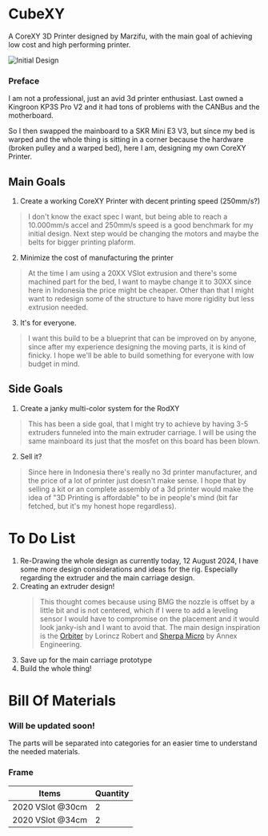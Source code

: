 # CubeXY
A CoreXY 3D Printer designed by Marzifu, with the main goal of achieving low cost and high performing printer.

![Initial Design](https://github.com/marzifu/RodXY/blob/main/IMG/Teaser.png)

### Preface

I am not a professional, just an avid 3d printer enthusiast. Last owned a Kingroon KP3S Pro V2 and it had tons of problems with the CANBus and the motherboard.

So I then swapped the mainboard to a SKR Mini E3 V3, but since my bed is warped and the whole thing is sitting in a corner because the hardware (broken pulley and a warped bed), here I am, designing my own CoreXY Printer.

## Main Goals
1. Create a working CoreXY Printer with decent printing speed (250mm/s?)
 > I don't know the exact spec I want, but being able to reach a 10.000mm/s accel and 250mm/s speed is a good benchmark for my initial design. Next step would be changing the motors and maybe the belts for bigger printing plaform.
2. Minimize the cost of manufacturing the printer
 > At the time I am using a 20XX VSlot extrusion and there's some machined part for the bed, I want to maybe change it to 30XX since here in Indonesia the price might be cheaper. Other than that I might want to redesign some of the structure to have more rigidity but less extrusion needed.
3. It's for everyone.
 > I want this build to be a blueprint that can be improved on by anyone, since after my experience designing the moving parts, it is kind of finicky. I hope we'll be able to build something for everyone with low budget in mind.

## Side Goals
1. Create a janky multi-color system for the RodXY
 > This has been a side goal, that I might try to achieve by having 3-5 extruders funneled into the main extruder carriage. I will be using the same mainboard its just that the mosfet on this board has been blown.
2. Sell it?
 > Since here in Indonesia there's really no 3d printer manufacturer, and the price of a lot of printer just doesn't make sense. I hope that by selling a kit or an complete assembly of a 3d printer would make the idea of "3D Printing is affordable" to be in people's mind (bit far fetched, but it's my honest hope regardless).


# To Do List
1. Re-Drawing the whole design as currently today, 12 August 2024, I have some more design considerations and ideas for the rig. Especially regarding the extruder and the main carriage design.
2. Creating an extruder design!
   > This thought comes because using BMG the nozzle is offset by a little bit and is not centered, which if I were to add a leveling sensor I would have to compromise on the placement and it would look janky-ish and I want to avoid    that. The main design inspiration is the [Orbiter](https://www.orbiterprojects.com/orbiter-v2-0/) by Lorincz Robert and [Sherpa Micro](https://github.com/Annex-Engineering/Sherpa_Micro-Extruder/tree/main) by Annex Engineering.
3. Save up for the main carriage prototype
4. Build the whole thing! 


 
# Bill Of Materials
### Will be updated soon!
The parts will be separated into categories for an easier time to understand the needed materials.

### Frame
| Items | Quantity |
|---|---|
| 2020 VSlot @30cm | 2 |
| 2020 VSlot @34cm | 2 |
 
